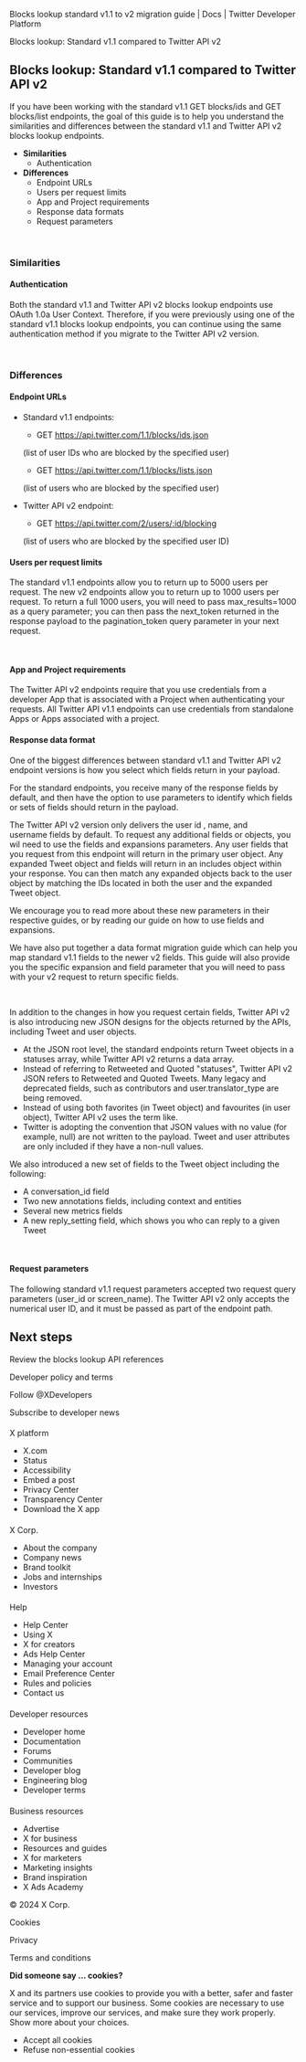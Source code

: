 



Blocks lookup standard v1.1 to v2 migration guide | Docs | Twitter Developer Platform 





































































































Blocks lookup: Standard v1.1 compared to Twitter API v2



Blocks lookup: Standard v1.1 compared to Twitter API v2
-------------------------------------------------------


If you have been working with the standard v1.1 GET blocks/ids and GET blocks/list endpoints, the goal of this guide is to help you understand the similarities and differences between the standard v1.1 and Twitter API v2 blocks lookup endpoints.


* **Similarities**
	+ Authentication
* **Differences**
	+ Endpoint URLs
	+ Users per request limits
	+ App and Project requirements
	+ Response data formats
	+ Request parameters


 


### Similarities


#### **Authentication**


Both the standard v1.1 and Twitter API v2 blocks lookup endpoints use OAuth 1.0a User Context. Therefore, if you were previously using one of the standard v1.1 blocks lookup endpoints, you can continue using the same authentication method if you migrate to the Twitter API v2 version. 


 


### Differences


#### Endpoint URLs


* Standard v1.1 endpoints:
	+ GET https://api.twitter.com/1.1/blocks/ids.json  
	
	(list of user IDs who are blocked by the specified user)
	+ GET https://api.twitter.com/1.1/blocks/lists.json  
	
	(list of users who are blocked by the specified user)
* Twitter API v2 endpoint:
	+ GET https://api.twitter.com/2/users/:id/blocking  
	
	(list of users who are blocked by the specified user ID)


#### Users per request limits


The standard v1.1 endpoints allow you to return up to 5000 users per request. The new v2 endpoints allow you to return up to 1000 users per request. To return a full 1000 users, you will need to pass max\_results=1000 as a query parameter; you can then pass the next\_token returned in the response payload to the pagination\_token query parameter in your next request.  

 


#### App and Project requirements


The Twitter API v2 endpoints require that you use credentials from a developer App that is associated with a Project when authenticating your requests. All Twitter API v1.1 endpoints can use credentials from standalone Apps or Apps associated with a project.  

  




#### Response data format


One of the biggest differences between standard v1.1 and Twitter API v2 endpoint versions is how you select which fields return in your payload.


For the standard endpoints, you receive many of the response fields by default, and then have the option to use parameters to identify which fields or sets of fields should return in the payload.


The Twitter API v2 version only delivers the user id , name, and username fields by default. To request any additional fields or objects, you wil need to use the fields and expansions parameters. Any user fields that you request from this endpoint will return in the primary user object. Any expanded Tweet object and fields will return in an includes object within your response. You can then match any expanded objects back to the user object by matching the IDs located in both the user and the expanded Tweet object. 


We encourage you to read more about these new parameters in their respective guides, or by reading our guide on how to use fields and expansions. 


We have also put together a data format migration guide which can help you map standard v1.1 fields to the newer v2 fields. This guide will also provide you the specific expansion and field parameter that you will need to pass with your v2 request to return specific fields.   

 


In addition to the changes in how you request certain fields, Twitter API v2 is also introducing new JSON designs for the objects returned by the APIs, including Tweet and user objects.


* At the JSON root level, the standard endpoints return Tweet objects in a statuses array, while Twitter API v2 returns a data array.
* Instead of referring to Retweeted and Quoted "statuses", Twitter API v2 JSON refers to Retweeted and Quoted Tweets. Many legacy and deprecated fields, such as contributors and user.translator\_type are being removed.
* Instead of using both favorites (in Tweet object) and favourites (in user object), Twitter API v2 uses the term like.
* Twitter is adopting the convention that JSON values with no value (for example, null) are not written to the payload. Tweet and user attributes are only included if they have a non-null values.


We also introduced a new set of fields to the Tweet object including the following:


* A conversation\_id field
* Two new annotations fields, including context and entities
* Several new metrics fields
* A new reply\_setting field, which shows you who can reply to a given Tweet




 


#### Request parameters


The following standard v1.1 request parameters accepted two request query parameters (user\_id or screen\_name). The Twitter API v2 only accepts the numerical user ID, and it must be passed as part of the endpoint path.










Next steps
----------






Review the blocks lookup API references



















Developer policy and terms


Follow @XDevelopers


Subscribe to developer news












#### 
 X platform


* X.com
* Status
* Accessibility
* Embed a post
* Privacy Center
* Transparency Center
* Download the X app




#### 
 X Corp.


* About the company
* Company news
* Brand toolkit
* Jobs and internships
* Investors




#### 
 Help


* Help Center
* Using X
* X for creators
* Ads Help Center
* Managing your account
* Email Preference Center
* Rules and policies
* Contact us




#### 
 Developer resources


* Developer home
* Documentation
* Forums
* Communities
* Developer blog
* Engineering blog
* Developer terms




#### 
 Business resources


* Advertise
* X for business
* Resources and guides
* X for marketers
* Marketing insights
* Brand inspiration
* X Ads Academy









 © 2024 X Corp.
 


Cookies


Privacy


Terms and conditions






















**Did someone say … cookies?**  
  


 X and its partners use cookies to provide you with a better, safer and
 faster service and to support our business. Some cookies are necessary to use
 our services, improve our services, and make sure they work properly.
 Show more about your choices.


 




* Accept all cookies
* Refuse non-essential cookies















